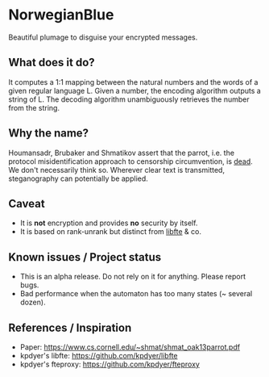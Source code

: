 # NorwegianBlue

Beautiful plumage to disguise your encrypted messages.

## What does it do?

It computes a 1:1 mapping between the natural numbers and the words of a given regular language L. Given a number, the encoding algorithm outputs a string of L. The decoding algorithm unambiguously retrieves the number from the string.

## Why the name?

Houmansadr, Brubaker and Shmatikov assert that the parrot, i.e. the protocol misidentification approach to censorship circumvention, is [dead][1]. We don't necessarily think so. Wherever clear text is transmitted, steganography can potentially be applied.

## Caveat

* It is **not** encryption and provides **no** security by itself.
* It is based on rank-unrank but distinct from [libfte][2] & co.

## Known issues / Project status

* This is an alpha release. Do not rely on it for anything. Please report bugs.
* Bad performance when the automaton has too many states (~ several dozen).

## References / Inspiration

* Paper: https://www.cs.cornell.edu/~shmat/shmat_oak13parrot.pdf
* kpdyer's libfte: https://github.com/kpdyer/libfte
* kpdyer's fteproxy: https://github.com/kpdyer/fteproxy

[1]: https://www.cs.cornell.edu/~shmat/shmat_oak13parrot.pdf
[2]: https://github.com/kpdyer/libfte

